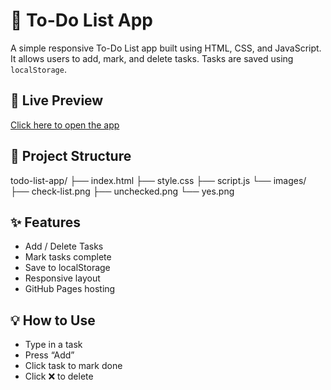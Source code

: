 # 📝 To-Do List App

A simple responsive To-Do List app built using HTML, CSS, and JavaScript. It allows users to add, mark, and delete tasks. Tasks are saved using `localStorage`.

## 🔗 Live Preview
[Click here to open the app](https://githasnain.github.io/todo-list-app/)

## 📁 Project Structure
todo-list-app/
├── index.html
├── style.css
├── script.js
└── images/
├── check-list.png
├── unchecked.png
└── yes.png

## ✨ Features
- Add / Delete Tasks
- Mark tasks complete
- Save to localStorage
- Responsive layout
- GitHub Pages hosting

## 💡 How to Use
- Type in a task
- Press “Add”
- Click task to mark done
- Click ❌ to delete
